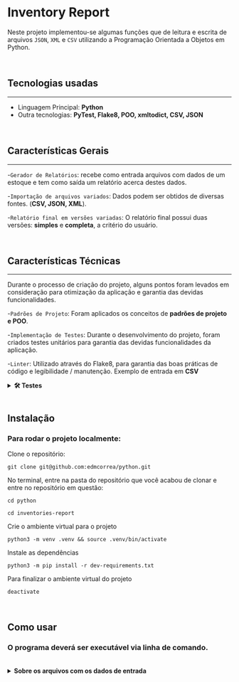 # Inventory Report

  Neste projeto implementou-se algumas funções que de leitura e escrita de arquivos `JSON`, `XML` e `CSV` utilizando a Programação Orientada a Objetos em Python.

<br>

## Tecnologias usadas
---

- Linguagem Principal: **Python**
- Outra tecnologias: **PyTest, Flake8, POO, xmltodict, CSV, JSON**

<br>

## Características Gerais
---

-`Gerador de Relatórios`: recebe como entrada arquivos com dados de um estoque e tem como saída um relatório acerca destes dados.

-`Importação de arquivos variados`: Dados podem ser obtidos de diversas fontes. (**CSV, JSON, XML**).


-`Relatório final em versões variadas`: O relatório final possui duas versões: **simples** e **completa**, a critério do usuário.

<br>

## Características Técnicas
---

Durante o processo de criação do projeto, alguns pontos foram levados em consideração para otimização da aplicação e garantia das devidas funcionalidades.

  -`Padrões de Projeto`: Foram aplicados os conceitos de **padrões de projeto e POO**.

  -`Implementação de Testes`: Durante o desenvolvimento do projeto, foram criados testes unitários para garantia das devidas funcionalidades da aplicação.

  -`Linter`: Utilizado através do Flake8, para garantia das boas práticas de código e legibilidade / manutenção.
  Exemplo de entrada em **CSV**

  <details>
    <summary><strong>🛠 Testes</strong></summary><br />

    Para executar os testes certifique-se de que você está com o ambiente virtual ativado

    <strong>Executar os testes</strong>

    ```bash
    $ python3 -m pytest
    ```

    Caso precise executar apenas um arquivo de testes basta executar o comando:

    ```bash
    python3 -m pytest tests/nomedoarquivo.py
    ```
  </details>

<br>


## Instalação
 ### Para rodar o projeto localmente:


  Clone o repositório:

    git clone git@github.com:edmcorrea/python.git

  No terminal, entre na pasta do repositório que você acabou de clonar e entre no repositório em questão:
    
    cd python
    
    cd inventories-report

  Crie o ambiente virtual para o projeto

    python3 -m venv .venv && source .venv/bin/activate

  Instale as dependências

    python3 -m pip install -r dev-requirements.txt

  Para finalizar o ambiente virtual do projeto

    deactivate

<br>
    
## Como usar

  ### O programa deverá ser executável via linha de comando.
  <br>
      <details>
        <summary><strong>Sobre os arquivos com os dados de entrada</strong></summary><br />
        <details>
          <summary><strong>Exemplo de entrada em CSV</strong></summary><br />
          ```CSV
            id,nome_do_produto,nome_da_empresa,data_de_fabricacao,data_de_validade,numero_de_serie,instrucoes_de_armazenamento
            1,cadeira,Target Corporation,2021-02-18,2025-09-17,CR25,empilhadas
            2,mesa,"Galena Madeira, Inc.",2022-12-06,2026-12-25,FR29,desmontadas
            3,abajur,Keen Iluminação,2019-12-22,2025-11-07,CZ09,em caixas
          ```
        </details>

        <details>
          <summary><strong>Exemplo de entrada em JSON</strong></summary><br />
          ```json
          [
            {
              "id":1,
              "nome_do_produto":"Borracha",
              "nome_da_empresa":"Papelaria Solar",
              "data_de_fabricacao":"2021-07-04",
              "data_de_validade":"2029-02-09",
              "numero_de_serie":"FR48",
              "instrucoes_de_armazenamento":"Ao abrigo de luz solar"
            }
          ]
          ```
        </details>

        <details>
          <summary><strong>Exemplo de entrada em XML</strong></summary><br />
          ```xml
          <?xml version='1.0' encoding='UTF-8'?>
          <dataset>
            <record>
              <id>1</id>
              <nome_do_produto>Microfone</nome_do_produto>
              <nome_da_empresa>Tecno Uau LTDA</nome_da_empresa>
              <data_de_fabricacao>2021-10-27</data_de_fabricacao>
              <data_de_validade>2032-08-31</data_de_validade>
              <numero_de_serie>MT08</numero_de_serie>
              <instrucoes_de_armazenamento>Longe de fonte de calor</instrucoes_de_armazenamento>
            </record>
          </dataset>
          ```
        </details>
      </details>
  <br>


  1. Instale o código como um pacote pip (é necessário para que o ambiente funcione):

      ```bash
        pip install .
      ```

  2. Execute o comando `inventory_report`:

      ```bash
        inventory_report `argumento1` `argumento2`
      ```

      OBS.:
        - **argumento1** deve receber o caminho de um arquivo a ser importado. O arquivo pode ser um `csv`, `json` ou `xml`.

        - **argumento2** pode receber duas strings: `simples` ou `completo`, cada uma gerando o respectivo relatório.

  3. Outra opção para invocar o comando:
     
      ```bash
        python3 -m inventory_report.main argumento1 argumento2
      ```